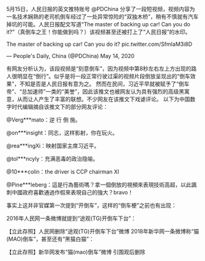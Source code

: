 5月15日，人民日报的英文推特账号 @PDChina 分享了一段短视频，视频内容为一名技术娴熟的老司机倒车经过了一处异常惊险的“双独木桥”，稍有不慎就有汽车掉坑的可能。人民日报配文写道“The master of backing up car! Can you do it?”（真倒车之王！你能做到吗？）该视频甚至还被打上了“人民日报”的水印。  

The master of backing up car! Can you do it? pic.twitter.com/SfmIaM3i8D

&mdash; People\'s Daily, China (@PDChina) May 14, 2020 

有网友分析认为，该段视频是“刻意倒车”，因为视频中第8秒左右左上方出现的路人很明显在“倒行”。似乎是将一段正常行驶过渠的视频片段倒放呈现出的“倒车效果”，不知是否是人民日报有意为之。 然而在民间，习近平早就被赋予了“倒车帝”、“总加速师”一类的“美誉”，因此该推文也被网友认为具有强烈的高级黑寓意，从而让人产生了丰富的联想。不少网友在该推文下戏谑评论。 以下为中国数字时代编辑摘自该推文下的部分网友评论：

@Verg***mato：逆 行 倒 施。

@on***insight：同志，这样影射，你在玩火。

@rea***ingXi：映射国家主席习近平。

@tol***ncyly：充满恶毒的政治隐喻。

@10***colin：the driver is CCP chairman XI

@Pine***leberg：這是行為藝術嗎？拿一個倒放的視頻來表現技術高超，以此諷刺中國政府喜歡通過作假來表現自己的強大？bravo！

事实上这并非官媒第一次提到“开倒车”，这样的“倒车梗”之前也有出现：

2016年人民网一条微博就提到“途观(TG)开倒车下台”：

【立此存照】人民网删除“途观(TG)开倒车下台”微博 2018年新华网一条微博称“猫(MAO)倒车”，甚至还有“黑猫白猫”：

【立此存照】新华网发布“猫(mao)倒车”微博 引围观后删除 

